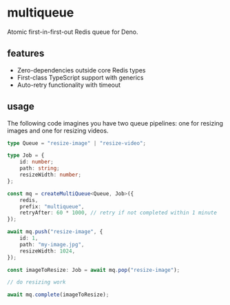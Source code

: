 # multiqueue

Atomic first-in-first-out Redis queue for Deno.

## features

- Zero-dependencies outside core Redis types
- First-class TypeScript support with generics
- Auto-retry functionality with timeout

## usage

The following code imagines you have two queue pipelines: one for resizing images and one for resizing videos.

```typescript
type Queue = "resize-image" | "resize-video";

type Job = {
	id: number;
	path: string;
	resizeWidth: number;
};

const mq = createMultiQueue<Queue, Job>({
	redis,
	prefix: "multiqueue",
	retryAfter: 60 * 1000, // retry if not completed within 1 minute
});

await mq.push("resize-image", {
	id: 1,
	path: "my-image.jpg",
	resizeWidth: 1024,
});

const imageToResize: Job = await mq.pop("resize-image");

// do resizing work

await mq.complete(imageToResize);
```
